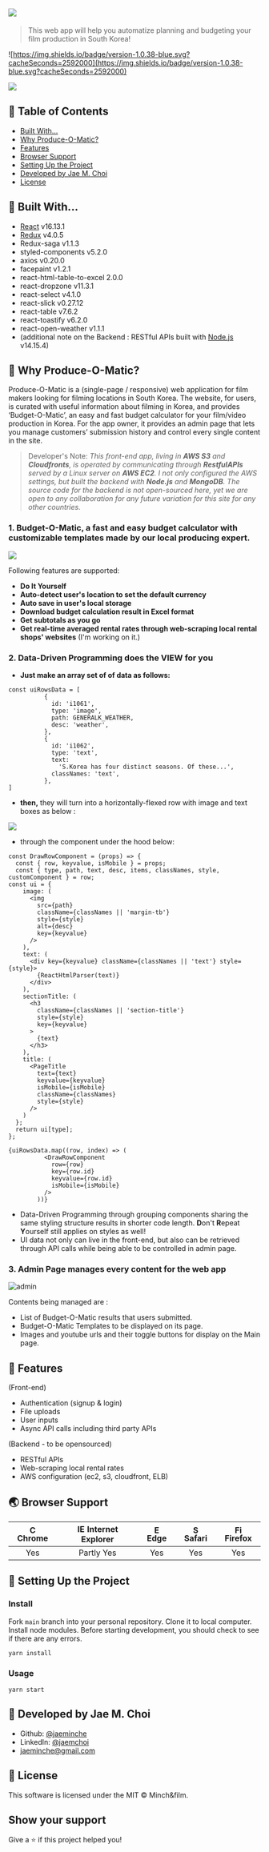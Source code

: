 # [<img src="https://user-images.githubusercontent.com/26568425/117560702-fed22780-b0ca-11eb-9f76-705e4321eb5a.png" />](https://www.produceomatic.com)

> This web app will help you automatize planning and budgeting your film production in South Korea!

![https://img.shields.io/badge/version-1.0.38-blue.svg?cacheSeconds=2592000](https://img.shields.io/badge/version-1.0.38-blue.svg?cacheSeconds=2592000)

[<img src="https://user-images.githubusercontent.com/26568425/117561286-663ea600-b0d0-11eb-8e79-77caed47aa8e.gif " />](https://www.produceomatic.com)

## 🚩 Table of Contents

- [Built With...](#-built-with)
- [Why Produce-O-Matic?](#-why-produce-o-matic)
- [Features](#-features)
- [Browser Support](#-browser-support)
- [Setting Up the Project](#-setting-up-the-project)
- [Developed by Jae M. Choi](#-developed-by-jae-m-choi)
- [License](#-license)

## 🔨 Built With...

- [React](https://reactjs.org/) v16.13.1
- [Redux](https://redux.js.org/) v4.0.5
- Redux-saga v1.1.3
- styled-components v5.2.0
- axios v0.20.0
- facepaint v1.2.1
- react-html-table-to-excel 2.0.0
- react-dropzone v11.3.1
- react-select v4.1.0
- react-slick v0.27.12
- react-table v7.6.2
- react-toastify v6.2.0
- react-open-weather v1.1.1
- (additional note on the Backend : RESTful APIs built with [Node.js](https://nodejs.org) v14.15.4)

## 🤖 Why Produce-O-Matic?

Produce-O-Matic is a (single-page / responsive) web application for film makers looking for filming locations in South Korea. The website, for users, is curated with useful information about filming in Korea, and provides ‘Budget-O-Matic’, an easy and fast budget calculator for your film/video production in Korea. For the app owner, it provides an admin page that lets you manage customers’ submission history and control every single content in the site.

> Developer's Note:
> _This front-end app, living in **AWS S3** and **Cloudfronts**, is operated by communicating through **RestfulAPIs** served by a Linux server on **AWS EC2**. I not only configured the AWS settings, but built the backend with **Node.js** and **MongoDB**. The source code for the backend is not open-sourced here, yet we are open to any collaboration for any future variation for this site for any other countries._

### 1. Budget-O-Matic, a fast and easy budget calculator with customizable templates made by our local producing expert.

[<img src="https://user-images.githubusercontent.com/26568425/117536683-7191c300-b037-11eb-8cf6-a5060f855319.gif " />](https://www.produceomatic.com/produce-o-matic/budget-o-matic)

Following features are supported:

- **Do It Yourself**
- **Auto-detect user's location to set the default currency**
- **Auto save in user's local storage**
- **Download budget calculation result in Excel format**
- **Get subtotals as you go**
- **Get real-time averaged rental rates through web-scraping local rental shops' websites** (I'm working on it.)

### 2. Data-Driven Programming does the VIEW for you

- **Just make an array set of of data as follows:**

```
const uiRowsData = [
          {
            id: 'i1061',
            type: 'image',
            path: GENERALK_WEATHER,
            desc: 'weather',
          },
          {
            id: 'i1062',
            type: 'text',
            text:
              'S.Korea has four distinct seasons. Of these...',
            classNames: 'text',
          },
]
```

- **then,** they will turn into a horizontally-flexed row with image and text boxes as below :

[<img src="https://user-images.githubusercontent.com/26568425/117577966-1939ee80-b127-11eb-805c-84055ec21619.png" />](https://www.produceomatic.com/produce-in-korea/korea-in-a-nutshell)

- through the component under the hood below:

```
const DrawRowComponent = (props) => {
  const { row, keyvalue, isMobile } = props;
  const { type, path, text, desc, items, classNames, style, customComponent } = row;
const ui = {
    image: (
      <img
        src={path}
        className={classNames || 'margin-tb'}
        style={style}
        alt={desc}
        key={keyvalue}
      />
    ),
    text: (
      <div key={keyvalue} className={classNames || 'text'} style={style}>
        {ReactHtmlParser(text)}
      </div>
    ),
    sectionTitle: (
      <h3
        className={classNames || 'section-title'}
        style={style}
        key={keyvalue}
      >
        {text}
      </h3>
    ),
    title: (
      <PageTitle
        text={text}
        keyvalue={keyvalue}
        isMobile={isMobile}
        className={classNames}
        style={style}
      />
    )
  };
  return ui[type];
};
```

```
{uiRowsData.map((row, index) => (
          <DrawRowComponent
            row={row}
            key={row.id}
            keyvalue={row.id}
            isMobile={isMobile}
          />
        ))}
```

- Data-Driven Programming through grouping components sharing the same styling structure results in shorter code length. **D**on't **R**epeat **Y**ourself still applies on styles as well!
- UI data not only can live in the front-end, but also can be retrieved through API calls while being able to be controlled in admin page.

### 3. Admin Page manages every content for the web app

![admin](https://user-images.githubusercontent.com/26568425/117579449-d29bc280-b12d-11eb-94d7-7e4e708dfe84.gif)

Contents being managed are :

- List of Budget-O-Matic results that users submitted.
- Budget-O-Matic Templates to be displayed on its page.
- Images and youtube urls and their toggle buttons for display on the Main page.

## 🎨 Features

(Front-end)

- Authentication (signup & login)
- File uploads
- User inputs
- Async API calls including third party APIs

(Backend - to be opensourced)

- RESTful APIs
- Web-scraping local rental rates
- AWS configuration (ec2, s3, cloudfront, ELB)

## 🌏 Browser Support

| <img src="https://user-images.githubusercontent.com/1215767/34348387-a2e64588-ea4d-11e7-8267-a43365103afe.png" alt="Chrome" width="16px" height="16px" /> Chrome | <img src="https://user-images.githubusercontent.com/1215767/34348590-250b3ca2-ea4f-11e7-9efb-da953359321f.png" alt="IE" width="16px" height="16px" /> Internet Explorer | <img src="https://user-images.githubusercontent.com/1215767/34348380-93e77ae8-ea4d-11e7-8696-9a989ddbbbf5.png" alt="Edge" width="16px" height="16px" /> Edge | <img src="https://user-images.githubusercontent.com/1215767/34348394-a981f892-ea4d-11e7-9156-d128d58386b9.png" alt="Safari" width="16px" height="16px" /> Safari | <img src="https://user-images.githubusercontent.com/1215767/34348383-9e7ed492-ea4d-11e7-910c-03b39d52f496.png" alt="Firefox" width="16px" height="16px" /> Firefox |
| :--------------------------------------------------------------------------------------------------------------------------------------------------------------: | :---------------------------------------------------------------------------------------------------------------------------------------------------------------------: | :----------------------------------------------------------------------------------------------------------------------------------------------------------: | :--------------------------------------------------------------------------------------------------------------------------------------------------------------: | :----------------------------------------------------------------------------------------------------------------------------------------------------------------: |
|                                                                               Yes                                                                                |                                                                               Partly Yes                                                                                |                                                                             Yes                                                                              |                                                                               Yes                                                                                |                                                                                Yes                                                                                 |

## 🔧 Setting Up the Project

### Install

Fork `main` branch into your personal repository. Clone it to local computer. Install node modules. Before starting development, you should check to see if there are any errors.

```
yarn install
```

### Usage

```
yarn start
```

## 👤 Developed by Jae M. Choi

- Github: [@jaeminche](https://github.com/jaeminche)
- LinkedIn: [@jaemchoi](https://linkedin.com/in/jaemchoi)
- jaeminche@gmail.com

## 📜 License

This software is licensed under the MIT © Minch&film.

## Show your support

Give a ⭐️ if this project helped you!
